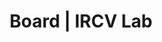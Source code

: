 ---
title: "Board | IRCV Lab"
layout: redirected
redirect_to: https://www.notion.so/ircv/IRCV-Board-19c0b39c7ed3802d9ad7f9870de19146?pvs=4
# redirect_to: https://qbio.notion.site/QBioLab-44d1a1b54a284dd3a834be8542aa0345
sitemap: false
permalink: /board
---
